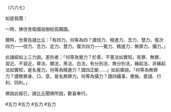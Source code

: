 （六六七）

如是我聞：

一時，佛住舍衛國祇樹給孤獨園。

爾時，世尊告諸比丘：「有四力。何等為四？謂信力、精進力、念力、慧力。復次四力——信力、念力、定力、慧力。復次四力——覺力、精進力、無罪力、攝力。」

此諸經如上三力說。差別者：「何等為覺力？於善、不善法如實知，有罪、無罪，習近、不習近，卑法、勝法，黑法、白法，有分別法、無分別法，緣起法、非緣起法如實知，是名覺力。何等為精進力？謂四正斷……」如前廣說。「何等為無罪力？謂無罪身、口、意，是名無罪力。何等為攝力？謂四攝事，惠施、愛語、行利、同利。」

佛說此經已，諸比丘聞佛所說，歡喜奉行。



#五力
#五力
#五力
#五力
